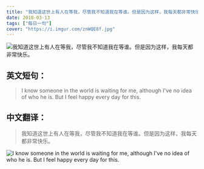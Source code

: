 ```yaml
---
title: "我知道这世上有人在等我，尽管我不知道我在等谁。但是因为这样，我每天都非常快乐。"
date: 2018-03-13
tags: ["每日一句"]
cover: "https://i.imgur.com/znWQE8f.jpg"
---
```


![我知道这世上有人在等我，尽管我不知道我在等谁。但是因为这样，我每天都非常快乐。](https://i.imgur.com/QNbLYIY.jpg)

## 英文短句：
> I know someone in the world is waiting for me, although I've no idea of who he is. But I feel happy every day for this.

<!--more-->

## 中文翻译：
> 我知道这世上有人在等我，尽管我不知道我在等谁。但是因为这样，我每天都非常快乐。

![I know someone in the world is waiting for me, although I've no idea of who he is. But I feel happy every day for this.](https://i.imgur.com/zizDmN8.jpg)

